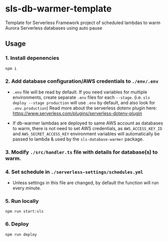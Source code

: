 # sls-db-warmer-template
Template for Serverless Framework project of scheduled lambdas to warm Aurora Serverless databases using auto pause

## Usage

### 1. Install depenencies

```
npm i
```

### 2. Add database configuration/AWS credentials to `./env/.env`

- `.env` file will be read by default. If you need variables for multiple environments, create separate `.env` files for each `--stage`. (i.e. `sls deploy --stage production` will use `.env` by default, and also look for `.env.production`) Read more about the serverless dotenv plugin here: https://www.serverless.com/plugins/serverless-dotenv-plugin

- If db-warmer lambdas are deployed to same AWS account as databases to warm, there is not need to set AWS credentials, as `AWS_ACCESS_KEY_ID` and `AWS_SECRET_ACCESS_KEY` environment variables will automatically be passed to lambda & used by the `sls-database-warmer` package.

### 3. Modify `./src/handler.ts` file with details for database(s) to warm.

### 4. Set schedule in `./serverless-settings/schedules.yml`

- Unless settings in this file are changed, by default the function will run every minute.

### 5. Run locally

```
npm run start:sls
```

### 6. Deploy
```
npm run deploy
```